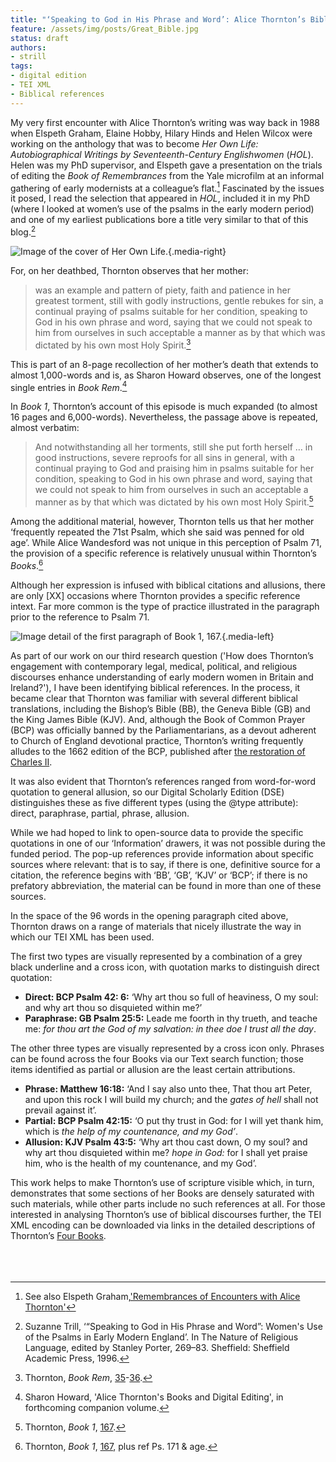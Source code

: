 ```yaml
---
title: "‘Speaking to God in His Phrase and Word’: Alice Thornton’s Biblical Sources"
feature: /assets/img/posts/Great_Bible.jpg
status: draft
authors:
- strill
tags:
- digital edition
- TEI XML
- Biblical references
---
```


My very first encounter with Alice Thornton’s writing was way back in 1988 when Elspeth Graham, Elaine Hobby, Hilary Hinds and Helen Wilcox were working on the anthology that was to become *Her Own Life: Autobiographical Writings by Seventeenth-Century Englishwomen* (*HOL*). Helen was my PhD supervisor, and Elspeth gave a presentation on the trials of editing the *Book of Remembrances* from the Yale microfilm at an informal gathering of early modernists at a colleague’s flat.[^1] Fascinated by the issues it posed, I read the selection that appeared in *HOL*, included it in my PhD (where I looked at women’s use of the psalms in the early modern period) and one of my earliest publications bore a title very similar to that of this blog.[^2]

![Image of the cover of *Her Own Life*.]({{"/assets/img/posts/her_own_life_cover.jpg"|url}} "Cover Page of *Her Own Life*"){.media-right}

For, on her deathbed, Thornton observes that her mother:

>was an example and pattern of piety, faith and patience in her greatest torment, still with godly instructions, gentle rebukes for sin, a continual praying of psalms suitable for her condition, speaking to God in his own phrase and word, saying that we could not speak to him from ourselves in such acceptable a manner as by that which was dictated by his own most Holy Spirit.[^3] 

This is part of an 8-page recollection of her mother’s death that extends to almost 1,000-words and is, as Sharon Howard observes, one of the longest single entries in *Book Rem*.[^4] 

In *Book 1*, Thornton’s account of this episode is much expanded (to almost 16 pages and 6,000-words). Nevertheless, the passage above is repeated, almost verbatim:

>And notwithstanding all her torments, still she put forth herself … in good instructions, severe reproofs for all sins in general, with a continual praying to God and praising him in psalms suitable for her condition, speaking to God in his own phrase and word, saying that we could not speak to him from ourselves in such an acceptable a manner as by that which was dictated by his own most Holy Spirit.[^5]

Among the additional material, however, Thornton tells us that her mother ‘frequently repeated the 71st Psalm, which she said was penned for old age’. While Alice Wandesford was not unique in this perception of Psalm 71, the provision of a specific reference is relatively unusual within Thornton’s *Books*.[^6] 

Although her expression is infused with biblical citations and allusions, there are only [XX] occasions where Thornton provides a specific reference intext. Far more common is the type of practice illustrated in the paragraph prior to the reference to Psalm 71.

![Image detail of the first paragraph of *Book 1*, 167.]({{"/assets/img/posts/Biblical_Book1_167.jpg"|url}} "First paragraph of *Book 1*, 167"){.media-left}


As part of our work on our third research question ('How does Thornton’s engagement with contemporary legal, medical, political, and religious discourses enhance understanding of early modern women in Britain and Ireland?'), I have been identifying biblical references.  In the process, it became clear that Thornton was familiar with several different biblical translations, including the Bishop’s Bible (BB), the Geneva Bible (GB) and the King James Bible (KJV). And, although the Book of Common Prayer (BCP) was officially banned by the Parliamentarians, as a devout adherent to Church of England devotional practice, Thornton’s writing frequently alludes to the 1662 edition of the BCP, published after [the restoration of Charles II](https://thornton.kdl.kcl.ac.uk/posts/blog/2022-09-12-a-house-divided/). 

It was also evident that Thornton’s references ranged from word-for-word quotation to general allusion, so our Digital Scholarly Edition (DSE) distinguishes these as five different types (using the @type attribute): direct, paraphrase, partial, phrase, allusion.

While we had hoped to link to open-source data to provide the specific quotations in one of our ‘Information’ drawers, it was not possible during the funded period. The pop-up references provide information about specific sources where relevant: that is to say, if there is one, definitive source for a citation, the reference begins with ‘BB’, ‘GB’, ‘KJV’ or ‘BCP’; if there is no prefatory abbreviation, the material can be found in more than one of these sources.

In the space of the 96 words in the opening paragraph cited above, Thornton draws on a range of materials that nicely illustrate the way in which our TEI XML has been used.

The first two types are visually represented by a combination of a grey black underline and a cross icon, with quotation marks to distinguish direct quotation:

+ **Direct: BCP Psalm 42: 6:** ‘Why art thou so full of heaviness, O my soul: and why art thou so disquieted within me?’
+ **Paraphrase: GB Psalm 25:5:** Leade me foorth in thy trueth, and teache me: *for thou art the God of my salvation: in thee doe I trust all the day*.

The other three types are visually represented by a cross icon only. Phrases can be found across the four Books via our Text search function; those items identified as partial or allusion are the least certain attributions.

+ **Phrase: Matthew 16:18:** ‘And I say also unto thee, That thou art Peter, and upon this rock I will build my church; and the *gates of hell* shall not prevail against it’. 
+ **Partial: BCP Psalm 42:15:** ‘O put thy trust in God: for I will yet thank him, which is *the help of my countenance, and my God’*.
+ **Allusion: KJV Psalm 43:5:**  ‘Why art thou cast down, O my soul? and why art thou disquieted within me? *hope in God:* for I shall yet praise him, who is the health of my countenance, and my God’.

This work helps to make Thornton’s use of scripture visible which, in turn, demonstrates that some sections of her Books are densely saturated with such materials, while other parts include no such references at all. For those interested in analysing Thornton’s use of biblical discourses further, the TEI XML encoding can be downloaded via links in the detailed descriptions of Thornton’s [Four Books](https://thornton.kdl.kcl.ac.uk/books/).
<br>
<br>
<br>
<br>

[^1]: See also Elspeth Graham,['Remembrances of Encounters with Alice Thornton'](https://thornton.kdl.kcl.ac.uk/posts/blog/2023-03-14-remembrances-encounters-elspeth-graham/)

[^2]: Suzanne Trill, ‘“Speaking to God in His Phrase and Word”: Women's Use of the Psalms in Early Modern England’. In The Nature of Religious Language, edited by Stanley Porter, 269–83. Sheffield: Sheffield Academic Press, 1996.

[^3]: Thornton, *Book Rem*, [35](https://thornton.kdl.kcl.ac.uk/edition/?p0.lo=p.35&p0.vi=modern)-[36](https://thornton.kdl.kcl.ac.uk/edition/?p0.lo=p.36&p0.vi=modern).

[^4]: Sharon Howard, 'Alice Thornton's Books and Digital Editing', in forthcoming companion volume.

[^5]: Thornton, *Book 1*, [167](https://thornton.kdl.kcl.ac.uk/edition/?p0.do=book_one&p0.lo=p.167&p0.vi=modern).

[^6]: Thornton, *Book 1*, [167](https://thornton.kdl.kcl.ac.uk/edition/?p0.do=book_one&p0.lo=p.167&p0.vi=modern), plus ref Ps. 171 & age.